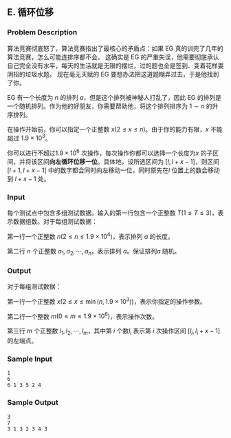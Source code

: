 ## E. 循环位移

### Problem Description

算法竞赛彻底怒了，算法竞赛指出了最核心的矛盾点：如果 EG
真的训完了几年的算法竞赛，怎么可能连排序都不会。
这确实是 EG
的严重失误，他需要彻底承认自己完全没有水平，每天的生活就是无限的摆烂，过的题也全是签到、变着花样耍阴招的垃圾水题。
现在毫无天赋的 EG 要想办法把这道题糊弄过去，于是他找到了你。

EG 有一个长度为 $n$ 的排列 $a$，但是这个排列被神秘人打乱了，因此 EG
的排列是一个随机排列。作为他的好朋友，你需要帮助他，将这个排列排序为 $1 \sim n$ 的升序排列。

在操作开始前，你可以指定一个正整数 $x(2 \leq x \leq n)$。由于你的能力有限，$x$ 不能超过 $1.9 \times 10^3$。

你可以进行不超过$1.9 \times 10^6$ 次操作，每次操作你都可以选择一个长度为$x$ 的子区间，并将该区间**向左循环位移一位**。具体地，设所选区间为 $[l, l + x - 1]$，则区间$[l + 1, l + x - 1]$ 中的数字都会同时向左移动一位，同时原先在$l$ 位置上的数会移动到 $l + x - 1$ 处。

### Input

每个测试点中包含多组测试数据。输入的第一行包含一个正整数 $T(1 \leq T \leq 3)$，表示数据组数。对于每组测试数据：

第一行一个正整数 $n(2 \leq n \leq 1.9 \times 10^4)$，表示排列 $a$ 的长度。

第二行 $n$ 个正整数 $a_1, a_2, \cdots, a_n$，表示排列 $a$。保证排列$a$ 随机。

### Output

对于每组测试数据：

第一行一个正整数 $x(2 \leq x \leq \min(n, 1.9 \times 10^3))$，表示你指定的操作参数。

第二行一个整数 $m(0 \leq m \leq 1.9 \times 10^6)$，表示操作次数。

第三行 $m$ 个正整数 $l_1, l_2, \cdots, l_m$，其中第 $i$ 个数$l_i$ 表示第 $i$ 次操作区间 $[l_i, l_i + x - 1]$ 的左端点。

### Sample Input

```plain
1
6
6 1 3 5 2 4
```

### Sample Output

```plain
3
7
3 1 3 2 3 4 3
```

